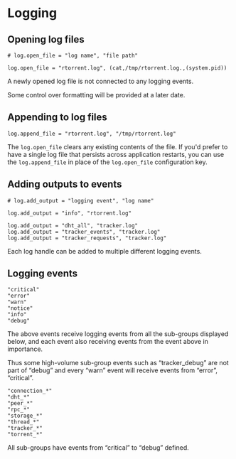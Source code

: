 # Logging

## Opening log files

    # log.open_file = "log name", "file path"

    log.open_file = "rtorrent.log", (cat,/tmp/rtorrent.log.,(system.pid))

A newly opened log file is not connected to any logging events.

Some control over formatting will be provided at a later date.

## Appending to log files

    log.append_file = "rtorrent.log", "/tmp/rtorrent.log"

The `log.open_file` clears any existing contents of the file. If you'd
prefer to have a single log file that persists across application
restarts, you can use the `log.append_file` in place of the
`log.open_file` configuration key.

## Adding outputs to events

    # log.add_output = "logging event", "log name"

    log.add_output = "info", "rtorrent.log"

    log.add_output = "dht_all", "tracker.log"
    log.add_output = "tracker_events", "tracker.log"
    log.add_output = "tracker_requests", "tracker.log"

Each log handle can be added to multiple different logging events.

## Logging events

    "critical"
    "error"
    "warn"
    "notice"
    "info"
    "debug"

The above events receive logging events from all the sub-groups
displayed below, and each event also receiving events from the event
above in importance.

Thus some high-volume sub-group events such as “tracker\_debug” are not
part of “debug” and every “warn” event will receive events from “error”,
“critical”.

    "connection_*"
    "dht_*"
    "peer_*"
    "rpc_*"
    "storage_*"
    "thread_*"
    "tracker_*"
    "torrent_*"

All sub-groups have events from “critical” to “debug” defined.
